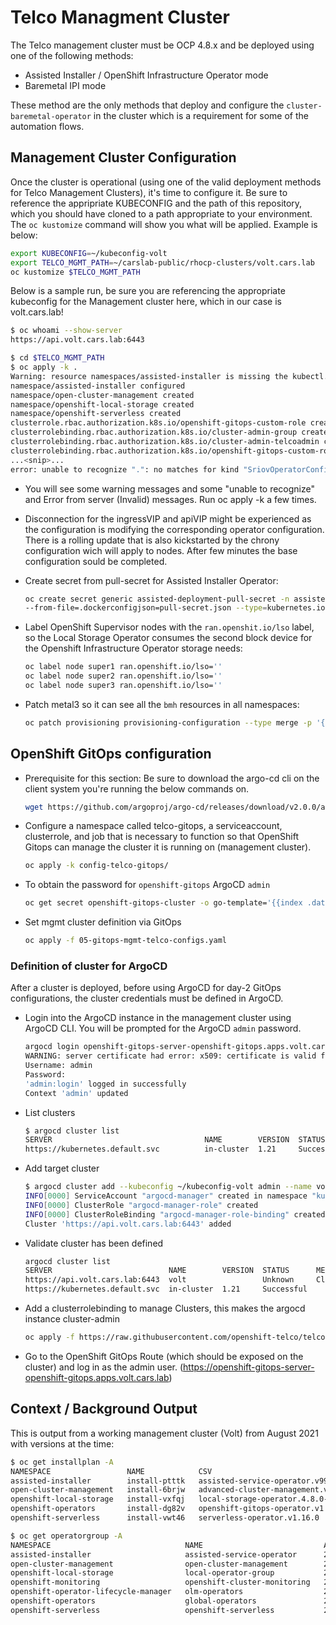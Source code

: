 # Telco Managment Cluster

The Telco management cluster must be OCP 4.8.x and be deployed using one of the following methods:
- Assisted Installer / OpenShift Infrastructure Operator mode
- Baremetal IPI mode

These method are the only methods that deploy and configure the `cluster-baremetal-operator` in the cluster which is a requirement for some of the automation flows.

## Management Cluster Configuration

Once the cluster is operational (using one of the valid deployment methods for Telco Management Clusters), it's time to configure it.  Be sure to reference the appripriate KUBECONFIG and the path of this repository, which you should have cloned to a path appropriate to your environment.  The `oc kustomize` command will show you what will be applied.  Example is below:

```bash
export KUBECONFIG=~/kubeconfig-volt
export TELCO_MGMT_PATH=~/carslab-public/rhocp-clusters/volt.cars.lab
oc kustomize $TELCO_MGMT_PATH
```

Below is a sample run, be sure you are referencing the appropriate kubeconfig for the Management cluster here, which in our case is volt.cars.lab!

```bash
$ oc whoami --show-server
https://api.volt.cars.lab:6443

$ cd $TELCO_MGMT_PATH
$ oc apply -k .
Warning: resource namespaces/assisted-installer is missing the kubectl.kubernetes.io/last-applied-configuration annotation which is required by oc apply. oc apply should only be used on resources created declaratively by either oc create --save-config or oc apply. The missing annotation will be patched automatically.
namespace/assisted-installer configured
namespace/open-cluster-management created
namespace/openshift-local-storage created
namespace/openshift-serverless created
clusterrole.rbac.authorization.k8s.io/openshift-gitops-custom-role created
clusterrolebinding.rbac.authorization.k8s.io/cluster-admin-group created
clusterrolebinding.rbac.authorization.k8s.io/cluster-admin-telcoadmin created
clusterrolebinding.rbac.authorization.k8s.io/openshift-gitops-custom-rolebinding created
...<snip>...
error: unable to recognize ".": no matches for kind "SriovOperatorConfig" in version "sriovnetwork.openshift.io/v1"
```

- You will see some warning messages and some "unable to recognize" and Error from server (Invalid) messages.  Run oc apply -k a few times.
- Disconnection for the ingressVIP and apiVIP might be experienced as the configuration is modifying the corresponding operator configuration. There is a rolling update that is also kickstarted by the chrony configuration wich will apply to nodes. After few minutes the base configuration sould be completed.

- Create secret from pull-secret for Assisted Installer Operator:

    ```bash
    oc create secret generic assisted-deployment-pull-secret -n assisted-installer \
    --from-file=.dockerconfigjson=pull-secret.json --type=kubernetes.io/dockerconfigjson
    ```

- Label OpenShift Supervisor nodes with the `ran.openshit.io/lso` label, so the Local Storage Operator consumes the second block device for the Openshift Infrastructure Operator storage needs:
  ```bash
  oc label node super1 ran.openshift.io/lso=''
  oc label node super2 ran.openshift.io/lso=''
  oc label node super3 ran.openshift.io/lso=''
  ```

- Patch metal3 so it can see all the `bmh` resources in all namespaces:
    ```bash
    oc patch provisioning provisioning-configuration --type merge -p '{"spec":{"watchAllNamespaces": true}}'
    ```
## OpenShift GitOps configuration
- Prerequisite for this section: Be sure to download the argo-cd cli on the client system you're running the below commands on.
    ```bash
    wget https://github.com/argoproj/argo-cd/releases/download/v2.0.0/argocd-util-linux-amd64
    ```

- Configure a namespace called telco-gitops, a serviceaccount, clusterrole, and job that is necessary to function so that OpenShift Gitops can manage the cluster it is running on (management cluster).
    ```bash
    oc apply -k config-telco-gitops/
    ```

- To obtain the password for `openshift-gitops` ArgoCD `admin`

    ```bash
    oc get secret openshift-gitops-cluster -o go-template='{{index .data "admin.password"}}' | base64 -d
    ```
- Set mgmt cluster definition via GitOps

    ```bash
    oc apply -f 05-gitops-mgmt-telco-configs.yaml
    ```

### Definition of cluster for ArgoCD

After a cluster is deployed, before using ArgoCD for day-2 GitOps configurations, the cluster credentials must be defined in ArgoCD.

- Login into the ArgoCD instance in the management cluster using ArgoCD CLI. You will be prompted for the ArgoCD `admin` password.
    ```bash
    argocd login openshift-gitops-server-openshift-gitops.apps.volt.cars.lab --name admin
    WARNING: server certificate had error: x509: certificate is valid for openshift-gitops, openshift-gitops-grpc, openshift-gitops.openshift-gitops.svc.cluster.local, not openshift-gitops-server-openshift-gitops.apps.volt.cars.lab. Proceed insecurely (y/n)? y
    Username: admin
    Password:
    'admin:login' logged in successfully
    Context 'admin' updated
    ```

- List clusters
    ```bash
    $ argocd cluster list
    SERVER                                  NAME        VERSION  STATUS      MESSAGE
    https://kubernetes.default.svc          in-cluster  1.21     Successful
    ```
- Add target cluster
    ```bash
    $ argocd cluster add --kubeconfig ~/kubeconfig-volt admin --name volt
    INFO[0000] ServiceAccount "argocd-manager" created in namespace "kube-system"
    INFO[0000] ClusterRole "argocd-manager-role" created    
    INFO[0000] ClusterRoleBinding "argocd-manager-role-binding" created
    Cluster 'https://api.volt.cars.lab:6443' added
    ```

- Validate cluster has been defined
    ```bash
    argocd cluster list
    SERVER                          NAME        VERSION  STATUS      MESSAGE
    https://api.volt.cars.lab:6443  volt                 Unknown     Cluster has no application and not being monitored.
    https://kubernetes.default.svc  in-cluster  1.21     Successful
    ```
- Add a clusterrolebinding to manage Clusters, this makes the argocd instance cluster-admin
    ```bash
   oc apply -f https://raw.githubusercontent.com/openshift-telco/telco-gitops/main/base/operators/openshift-gitops/03-cluster-admin-gitops.yaml
    ```

- Go to the OpenShift GitOps Route (which should be exposed on the cluster) and log in as the admin user.
(https://openshift-gitops-server-openshift-gitops.apps.volt.cars.lab)

## Context / Background Output
This is output from a working management cluster (Volt) from August 2021 with versions at the time:

```bash
$ oc get installplan -A
NAMESPACE                 NAME            CSV                                            APPROVAL    APPROVED
assisted-installer        install-ptttk   assisted-service-operator.v99.0.0-unreleased   Automatic   true
open-cluster-management   install-6brjw   advanced-cluster-management.v2.3.1             Automatic   true
openshift-local-storage   install-vxfqj   local-storage-operator.4.8.0-202107291502      Automatic   true
openshift-operators       install-dg82v   openshift-gitops-operator.v1.2.0               Automatic   true
openshift-serverless      install-vwt46   serverless-operator.v1.16.0                    Automatic   true
```
```bash
$ oc get operatorgroup -A
NAMESPACE                              NAME                           AGE
assisted-installer                     assisted-service-operator      20h
open-cluster-management                open-cluster-management        20h
openshift-local-storage                local-operator-group           20h
openshift-monitoring                   openshift-cluster-monitoring   21h
openshift-operator-lifecycle-manager   olm-operators                  21h
openshift-operators                    global-operators               21h
openshift-serverless                   openshift-serverless           20h
```
